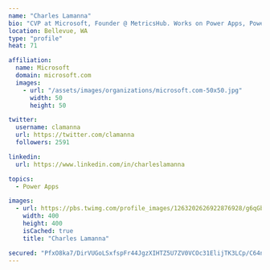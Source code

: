 ```yaml
---
name: "Charles Lamanna"
bio: "CVP at Microsoft, Founder @ MetricsHub. Works on Power Apps, Power Automate, Power Virtual Agent, Common Data Service and Dynamics 365."
location: Bellevue, WA
type: "profile"
heat: 71

affiliation:
  name: Microsoft
  domain: microsoft.com
  images:
    - url: "/assets/images/organizations/microsoft.com-50x50.jpg"
      width: 50
      height: 50

twitter:
  username: clamanna
  url: https://twitter.com/clamanna
  followers: 2591

linkedin:
  url: https://www.linkedin.com/in/charleslamanna

topics:
  - Power Apps

images:
  - url: https://pbs.twimg.com/profile_images/1263202626922876928/g6qGbHZ-_400x400.jpg
    width: 400
    height: 400
    isCached: true
    title: "Charles Lamanna"

secured: "PfxO8ka7/DirVUGoLSxfspFr44JgzXIHTZ5U7ZV0VCOc31ElijTK3LCp/C64noqceAAmqSsWjK3eP2RVR9ttZSz4l5GnTG1XWyGIanke4Vu9FxJxsSRvUfU4wqMsNQc5JWH/Jew0eYR4A/C+NsQ81idfvDtmW9Lxsk7gM8U++zD6B3vJj9yHfJbcJJXS83+6Rg8giaJCFINfULxw/eZOske0x59g2RAThjHSTR/nk/IvsAWQQgYlmt3PxDcGIxrBHlCnQ9Km2+2yh3nq5Z9OV0XAl4ALnFwhXH30dxCqOTBx+t3s66n0PdL9oY5EEpXcTAS6GA8u7xZqiCcdoGc2u+NPp2IjthJGrYLZ3O1UKsHRc9+tqES2AcjpsBYYrY5UG+RBFPZLyt6UDyjG/9POxTflRCb1noozV+yUXs7CQSk=;csBUo+CyyofQR5JoG+851A=="
---
```


